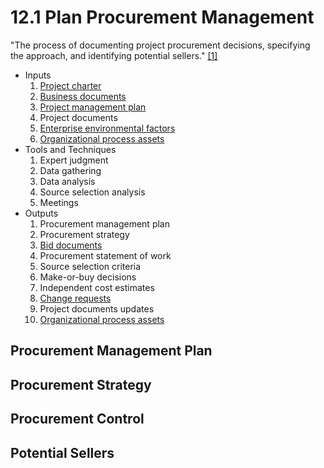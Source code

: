 # 12.1 Plan Procurement Management

"The process of documenting project procurement decisions, specifying the
approach, and identifying potential sellers." [[1]](../home.md#references)

- Inputs
  1. [Project charter](../04-integration/4.1-develop-project-charter.md)
  2. [Business documents](../01-business-and-environment/01-business-documents.md)
  3. [Project management plan](../04-integration/4.2-develop-project-management-plan.md)
  4. Project documents
  5. [Enterprise environmental factors](../01-business-and-environment/01-enterprise-environmental-factors.md)
  6. [Organizational process assets](../01-business-and-environment/03-organizational-process-assets.md)
- Tools and Techniques
  1. Expert judgment
  2. Data gathering
  3. Data analysis
  4. Source selection analysis
  5. Meetings
- Outputs
  1. Procurement management plan
  2. Procurement strategy
  3. [Bid documents](../99-project-files/05-procurement-documentation/00-procurement-documentation.md#bid-documents)
  4. Procurement statement of work
  5. Source selection criteria
  6. Make-or-buy decisions
  7. Independent cost estimates
  8. [Change requests](../99-project-files/04-change-requests/00-change-requests.md)
  9. Project documents updates
  10. [Organizational process assets](../01-business-and-environment/03-organizational-process-assets.md)

## Procurement Management Plan

## Procurement Strategy

## Procurement Control

## Potential Sellers
